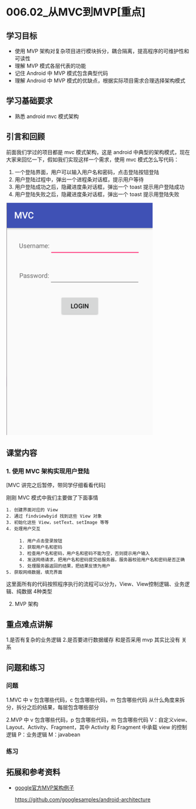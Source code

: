 # 006.02_从MVC到MVP[重点]
## 学习目标
- 使用 MVP 架构对复杂项目进行模块拆分，耦合隔离，提高程序的可维护性和可读性
- 理解 MVP 模式各层代表的功能
- 记住 Android 中 MVP 模式包含典型代码
- 理解 Android 中 MVP 模式的优缺点，根据实际项目需求合理选择架构模式

## 学习基础要求
- 熟悉 android mvc 模式架构

## 引言和回顾
前面我们学过的项目都是 mvc 模式架构，这是 android 中典型的架构模式，现在大家来回忆一下，假如我们实现这样一个需求，使用 mvc 模式怎么写代码：

1. 一个登陆界面，用户可以输入用户名和密码，点击登陆按钮登陆
2. 用户登陆过程中，弹出一个进程条对话框，提示用户等待
2. 用户登陆成功之后，隐藏进度条对话框，弹出一个 toast 提示用户登陆成功
3. 用户登陆失败之后，隐藏进度条对话框，弹出一个 toast 提示用登陆失败

![](img/architecture001.png)

## 课堂内容
### 1. 使用 MVC 架构实现用户登陆
[MVC 讲完之后暂停，带同学仔细看看代码]

刚刚 MVC 模式中我们主要做了下面事情

    1. 创建界面对应的 View
    2. 通过 findviewbyid 找到这些 View 对象
    3. 初始化这些 View，setText、setImage 等等
    4. 处理用户交互
    
         1. 用户点击登录按钮
         2. 获取用户名和密码
         3. 检查用户名和密码，用户名和密码不能为空，否则提示用户输入
         4. 发送网络请求，把用户名和密码提交给服务器，服务器校验用户名和密码是否正确
         5. 处理服务器返回的结果，把结果反馈为用户
    5. 获取网络数据，填充界面

这里面所有的代码按照程序执行的流程可以分为，View、View控制逻辑、业务逻辑、纯数据 4种类型

2. MVP 架构

## 重点难点讲解
1.是否有复杂的业务逻辑 2.是否要进行数据缓存 和是否采用 mvp 其实比没有
关系

## 问题和练习
### 问题
1.MVC 中 v 包含哪些代码，c 包含哪些代码，m 包含哪些代码
从什么角度来拆分，拆分之后的结果，每层包含哪些部分

2.MVP 中 v 包含哪些代码，p 包含哪些代码，m 包含哪些代码
V：自定义view、Layout、Activity、Fragment，其中 Activity 和 Fragment 中承载 view 的控制逻辑
P：业务逻辑
M：javabean

### 练习


## 拓展和参考资料
- [google官方MVP架构例子](https://github.com/googlesamples/android-architecture)

    https://github.com/googlesamples/android-architecture